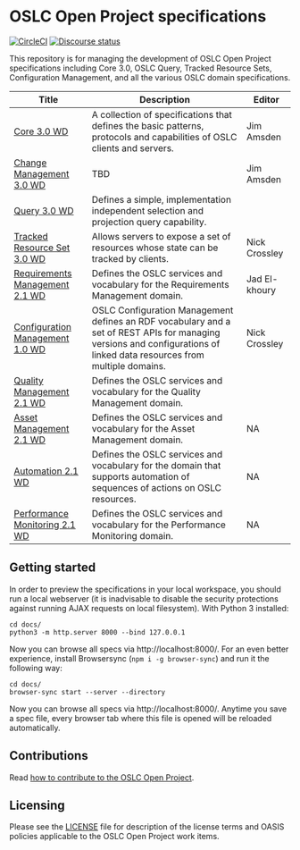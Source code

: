 # OSLC Open Project specifications

[![CircleCI](https://circleci.com/gh/oslc-op/oslc-specs.svg?style=svg)](https://circleci.com/gh/oslc-op/oslc-specs)
[![Discourse status](https://img.shields.io/discourse/https/meta.discourse.org/status.svg)](https://forum.open-services.net/c/oslc-op)

This repository is for managing the development of OSLC Open Project
specifications including Core 3.0, OSLC Query, Tracked Resource Sets,
Configuration Management, and all the various OSLC domain specifications.

| Title | Description |Editor|
|-------|-------------|------|
| [Core 3.0 WD](https://oslc-op.github.io/oslc-specs/specs/core/oslc-core.html) | A collection of specifications that defines the basic patterns, protocols and capabilities of OSLC clients and servers. | Jim Amsden |
| [Change Management 3.0 WD](https://oslc-op.github.io/oslc-specs/specs/cm/change-mgt-spec.html) | TBD | Jim Amsden |
| [Query 3.0 WD](https://raw.githack.com/oslc-op/oslc-specs/master/specs/query/oslc-query.html) | Defines a simple, implementation independent selection and projection query capability. ||
| [Tracked Resource Set 3.0 WD](https://raw.githack.com/oslc-op/oslc-specs/master/specs/trs/tracked-resource-set.html) | Allows servers to expose a set of resources whose state can be tracked by clients. | Nick Crossley|
| [Requirements Management 2.1 WD](https://raw.githack.com/oslc-op/oslc-specs/master/specs/rm/requirements-management-spec.html) | Defines the OSLC services and vocabulary for the Requirements Management domain. | Jad El-khoury|
| [Configuration Management 1.0 WD](https://raw.githack.com/oslc-op/oslc-specs/master/specs/config/oslc-config-mgt.html) | OSLC Configuration Management defines an RDF vocabulary and a set of REST APIs for managing versions and configurations of linked data resources from multiple domains. |Nick Crossley|
| [Quality Management 2.1 WD](https://raw.githack.com/oslc-op/oslc-specs/master/specs/qm/quality-management-spec.html) | Defines the OSLC services and vocabulary for the Quality Management domain. ||
| [Asset Management 2.1 WD](https://raw.githack.com/oslc-op/oslc-specs/master/specs/asset/asset-management-spec.html) | Defines the OSLC services and vocabulary for the Asset Management domain. |NA|
| [Automation 2.1 WD](https://raw.githack.com/oslc-op/oslc-specs/master/specs/auto/automation-spec.html) | Defines the OSLC services and vocabulary for the domain that supports automation of sequences of actions on OSLC resources. |NA|
| [Performance Monitoring 2.1 WD](https://raw.githack.com/oslc-op/oslc-specs/master/specs/perfmon/performance-monitoring-spec.html) | Defines the OSLC services and vocabulary for the Performance Monitoring domain. |NA|

## Getting started

In order to preview the specifications in your local workspace, you should run a local webserver
(it is inadvisable to disable the security protections against running AJAX requests on local filesystem).
With Python 3 installed:

    cd docs/
    python3 -m http.server 8000 --bind 127.0.0.1

Now you can browse all specs via http://localhost:8000/. For an even better experience, install Browsersync (`npm i -g browser-sync`) and run it the following way:

    cd docs/
    browser-sync start --server --directory

Now you can browse all specs via http://localhost:8000/. Anytime you save a spec file, every browser tab where this file is opened will be reloaded automatically.

## Contributions

Read [how to contribute to the OSLC Open Project](https://github.com/oslc-op/oslc-admin/blob/master/CONTRIBUTING.md).

## Licensing

Please see the
[LICENSE](https://github.com/oslc-op/oslc-admin/blob/master/LICENSE.md)
file for description of the license terms and OASIS policies applicable
to the OSLC Open Project work items.

